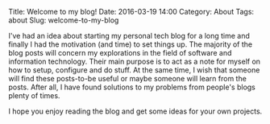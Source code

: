 Title: Welcome to my blog!
Date: 2016-03-19 14:00
Category: About
Tags: about
Slug: welcome-to-my-blog

I've had an idea about starting my personal tech blog for a long time and finally I had the motivation (and time) to set things up. The majority of the blog posts will concern my explorations in the field of software and information technology. Their main purpose is to act as a note for myself on how to setup, configure and do stuff. At the same time, I wish that someone will find these posts-to-be useful or maybe someone will learn from the posts. After all, I have found solutions to my problems from people's blogs plenty of times.

I hope you enjoy reading the blog and get some ideas for your own projects.

